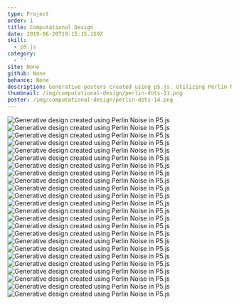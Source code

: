 ```yaml
---
type: Project
order: 1
title: Computational Design
date: 2019-06-20T19:15:15.159Z
skill:
  - p5.js
category:
  - ''
site: None
github: None
behance: None
description: Generative posters created using p5.js. Utilizing Perlin Noise to create random forms that feel organic and natural.
thumbnail: /img/computational-design/perlin-dots-11.png
poster: /img/computational-design/perlin-dots-14.png
---
```

  <div class="work-grid">
    <img src="/img/computational-design/perlin-dots-1.png" alt="Generative design created using Perlin Noise in P5.js">
    <img src="/img/computational-design/perlin-dots-2.png" alt="Generative design created using Perlin Noise in P5.js">
    <img src="/img/computational-design/perlin-dots-3.png" alt="Generative design created using Perlin Noise in P5.js">
    <img src="/img/computational-design/perlin-dots-4.png" alt="Generative design created using Perlin Noise in P5.js">
    <img src="/img/computational-design/perlin-dots-5.png" alt="Generative design created using Perlin Noise in P5.js">
    <img src="/img/computational-design/perlin-dots-6.png" class="large"alt="Generative design created using Perlin Noise in P5.js">
    <img src="/img/computational-design/perlin-dots-7.png" alt="Generative design created using Perlin Noise in P5.js">
    <img src="/img/computational-design/perlin-dots-8.png" alt="Generative design created using Perlin Noise in P5.js">
    <img src="/img/computational-design/perlin-dots-9.png" alt="Generative design created using Perlin Noise in P5.js">
    <img src="/img/computational-design/perlin-dots-10.png" alt="Generative design created using Perlin Noise in P5.js">
    <img src="/img/computational-design/perlin-dots-11.png" alt="Generative design created using Perlin Noise in P5.js">
    <img src="/img/computational-design/perlin-dots-12.png" class="large" alt="Generative design created using Perlin Noise in P5.js">
    <img src="/img/computational-design/perlin-dots-13.png" alt="Generative design created using Perlin Noise in P5.js">
    <img src="/img/computational-design/perlin-dots-14.png" alt="Generative design created using Perlin Noise in P5.js">
    <img src="/img/computational-design/perlin-dots-15.png" alt="Generative design created using Perlin Noise in P5.js">
    <img src="/img/computational-design/perlin-dots-16.png" alt="Generative design created using Perlin Noise in P5.js">
    <img src="/img/computational-design/perlin-dots-17.png" alt="Generative design created using Perlin Noise in P5.js">
    <img src="/img/computational-design/perlin-dots-18.png" alt="Generative design created using Perlin Noise in P5.js">
    <img src="/img/computational-design/perlin-dots-19.png" alt="Generative design created using Perlin Noise in P5.js">
    <img src="/img/computational-design/perlin-dots-20.png" class="large" alt="Generative design created using Perlin Noise in P5.js">
    <img src="/img/computational-design/perlin-dots-21.png" alt="Generative design created using Perlin Noise in P5.js">
    <img src="/img/computational-design/perlin-dots-22.png" alt="Generative design created using Perlin Noise in P5.js">
    <img src="/img/computational-design/perlin-dots-23.png" alt="Generative design created using Perlin Noise in P5.js">
    <img src="/img/computational-design/perlin-dots-24.png" alt="Generative design created using Perlin Noise in P5.js">
  </div>
